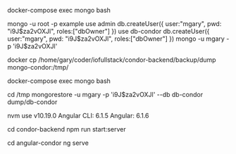 docker-compose exec mongo bash

mongo -u root -p example
use admin
db.createUser({
  user:"mgary",
  pwd: "i9J$za2vOXJl",
  roles:["dbOwner"]
})
use db-condor
db.createUser({
  user:"mgary",
  pwd: "i9J$za2vOXJl",
  roles:["dbOwner"]
})
mongo -u mgary -p 'i9J$za2vOXJl'

docker cp /home/gary/coder/iofullstack/condor-backend/backup/dump mongo-condor:/tmp/

docker-compose exec mongo bash

cd /tmp
mongorestore -u mgary -p 'i9J$za2vOXJl' --db db-condor dump/db-condor


nvm use v10.19.0
Angular CLI: 6.1.5
Angular: 6.1.6

cd condor-backend
npm run start:server

cd angular-condor
ng serve
